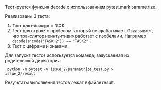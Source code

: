 Тестируется функция decode с использованием pytest.mark.parametrize.

Реализованы 3 теста:

1. Тест для message = 'SOS'
2. Тест для строки с пробелом, который не срабатывает. Gоказывает, что транслятор неинтуитивно работает с пробелами. Например <code> decode(encode("TASK 2")) == "TASK2" </code>.
3. Тест с цифрами и знаками

Для запуска тестов используется команда, запускаемая из родительской директории:

<code>  python -m pytest -v issue_2/parametrize_test.py > issue_2/result </code> 

Результаты выполнения тестов лежат в файле result.